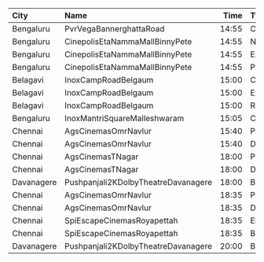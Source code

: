 | City       | Name                                |  Time | Type      | Price | Capacity | Booked |
| :--------- | :---------------------------------- | ----: | :-------- | ----: | -------: | -----: |
| Bengaluru  | PvrVegaBannerghattaRoad             | 14:55 | Classic   |  140₹ |       76 |     18 |
| Bengaluru  | CinepolisEtaNammaMallBinnyPete      | 14:55 | Normal    |  100₹ |       10 |      5 |
| Bengaluru  | CinepolisEtaNammaMallBinnyPete      | 14:55 | Executive |  100₹ |       82 |     41 |
| Bengaluru  | CinepolisEtaNammaMallBinnyPete      | 14:55 | Premium   |  100₹ |       46 |     28 |
| Belagavi   | InoxCampRoadBelgaum                 | 15:00 | Club      |  130₹ |       25 |      0 |
| Belagavi   | InoxCampRoadBelgaum                 | 15:00 | Executive |  130₹ |        7 |      0 |
| Belagavi   | InoxCampRoadBelgaum                 | 15:00 | Royal     |  150₹ |        2 |      0 |
| Bengaluru  | InoxMantriSquareMalleshwaram        | 15:05 | Club      |  170₹ |       92 |      0 |
| Chennai    | AgsCinemasOmrNavlur                 | 15:40 | Pearl     |   63₹ |       31 |     15 |
| Chennai    | AgsCinemasOmrNavlur                 | 15:40 | Diamond   |  160₹ |      274 |    137 |
| Chennai    | AgsCinemasTNagar                    | 18:00 | Pearl     |   63₹ |       12 |      2 |
| Chennai    | AgsCinemasTNagar                    | 18:00 | Diamond   |  160₹ |       99 |     43 |
| Davanagere | Pushpanjali2KDolbyTheatreDavanagere | 18:00 | Balcony   |  150₹ |      338 |    279 |
| Chennai    | AgsCinemasOmrNavlur                 | 18:35 | Pearl     |   63₹ |       31 |     15 |
| Chennai    | AgsCinemasOmrNavlur                 | 18:35 | Diamond   |  160₹ |      274 |    144 |
| Chennai    | SpiEscapeCinemasRoyapettah          | 18:35 | Elite     |  203₹ |       50 |     50 |
| Chennai    | SpiEscapeCinemasRoyapettah          | 18:35 | Budget    |   64₹ |        5 |      5 |
| Davanagere | Pushpanjali2KDolbyTheatreDavanagere | 20:00 | Balcony   |  150₹ |      338 |    279 |